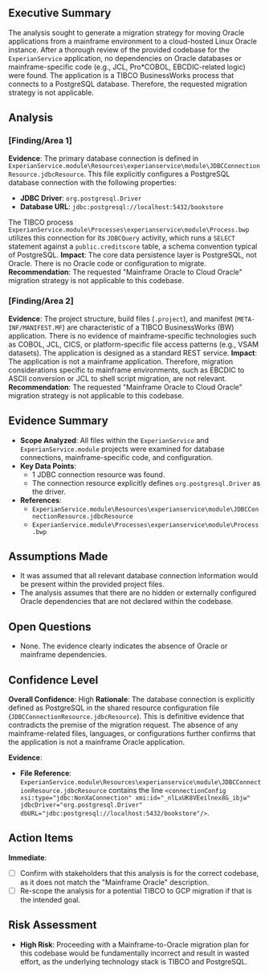 ## Executive Summary
The analysis sought to generate a migration strategy for moving Oracle applications from a mainframe environment to a cloud-hosted Linux Oracle instance. After a thorough review of the provided codebase for the `ExperianService` application, no dependencies on Oracle databases or mainframe-specific code (e.g., JCL, Pro*COBOL, EBCDIC-related logic) were found. The application is a TIBCO BusinessWorks process that connects to a PostgreSQL database. Therefore, the requested migration strategy is not applicable.

## Analysis
### [Finding/Area 1]
**Evidence**: The primary database connection is defined in `ExperianService.module\Resources\experianservice\module\JDBCConnectionResource.jdbcResource`. This file explicitly configures a PostgreSQL database connection with the following properties:
*   **JDBC Driver**: `org.postgresql.Driver`
*   **Database URL**: `jdbc:postgresql://localhost:5432/bookstore`

The TIBCO process `ExperianService.module\Processes\experianservice\module\Process.bwp` utilizes this connection for its `JDBCQuery` activity, which runs a `SELECT` statement against a `public.creditscore` table, a schema convention typical of PostgreSQL.
**Impact**: The core data persistence layer is PostgreSQL, not Oracle. There is no Oracle code or configuration to migrate.
**Recommendation**: The requested "Mainframe Oracle to Cloud Oracle" migration strategy is not applicable to this codebase.

### [Finding/Area 2]
**Evidence**: The project structure, build files (`.project`), and manifest (`META-INF/MANIFEST.MF`) are characteristic of a TIBCO BusinessWorks (BW) application. There is no evidence of mainframe-specific technologies such as COBOL, JCL, CICS, or platform-specific file access patterns (e.g., VSAM datasets). The application is designed as a standard REST service.
**Impact**: The application is not a mainframe application. Therefore, migration considerations specific to mainframe environments, such as EBCDIC to ASCII conversion or JCL to shell script migration, are not relevant.
**Recommendation**: The requested "Mainframe Oracle to Cloud Oracle" migration strategy is not applicable to this codebase.

## Evidence Summary
- **Scope Analyzed**: All files within the `ExperianService` and `ExperianService.module` projects were examined for database connections, mainframe-specific code, and configuration.
- **Key Data Points**: 
  - 1 JDBC connection resource was found.
  - The connection resource explicitly defines `org.postgresql.Driver` as the driver.
- **References**: 
  - `ExperianService.module\Resources\experianservice\module\JDBCConnectionResource.jdbcResource`
  - `ExperianService.module\Processes\experianservice\module\Process.bwp`

## Assumptions Made
- It was assumed that all relevant database connection information would be present within the provided project files.
- The analysis assumes that there are no hidden or externally configured Oracle dependencies that are not declared within the codebase.

## Open Questions
- None. The evidence clearly indicates the absence of Oracle or mainframe dependencies.

## Confidence Level
**Overall Confidence**: High
**Rationale**: The database connection is explicitly defined as PostgreSQL in the shared resource configuration file (`JDBCConnectionResource.jdbcResource`). This is definitive evidence that contradicts the premise of the migration request. The absence of any mainframe-related files, languages, or configurations further confirms that the application is not a mainframe Oracle application.

**Evidence**:
- **File Reference**: `ExperianService.module\Resources\experianservice\module\JDBCConnectionResource.jdbcResource` contains the line `<connectionConfig xsi:type="jdbc:NonXaConnection" xmi:id="_nlLxUK8VEeilnex8G_ibjw" jdbcDriver="org.postgresql.Driver" dbURL="jdbc:postgresql://localhost:5432/bookstore"/>`.

## Action Items
**Immediate**:
- [ ] Confirm with stakeholders that this analysis is for the correct codebase, as it does not match the "Mainframe Oracle" description.
- [ ] Re-scope the analysis for a potential TIBCO to GCP migration if that is the intended goal.

## Risk Assessment
- **High Risk**: Proceeding with a Mainframe-to-Oracle migration plan for this codebase would be fundamentally incorrect and result in wasted effort, as the underlying technology stack is TIBCO and PostgreSQL.